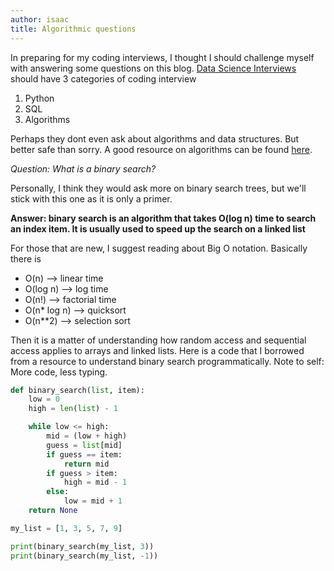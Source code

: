 ```yaml
---
author: isaac
title: Algorithmic questions
---
```


In preparing for my coding interviews, I thought I should challenge myself with answering some questions on this blog.
[Data Science Interviews](https://awesomeopensource.com/project/alexeygrigorev/data-science-interviews) should have
3 categories of coding interview

1. Python
2. SQL
3. Algorithms

Perhaps they dont even ask about algorithms and data structures. But better safe than sorry.
A good resource on algorithms can be found [here](https://awesomeopensource.com/project/kdn251/interviews#algorithms).

*Question: What is a binary search?*

Personally, I think they would ask more on binary search trees, but we'll stick with this one as it is only a primer.

**Answer: binary search is an algorithm that takes O(log n) time to search an index item. It is usually used to speed up the
search on a linked list**

For those that are new, I suggest reading about Big O notation. Basically there is

* O(n) --> linear time
* O(log n) --> log time
* O(n!) --> factorial time
* O(n* log n) --> quicksort
* O(n**2) --> selection sort

Then it is a matter of understanding how random access and sequential access applies to arrays and linked lists. Here is a code
that I borrowed from a resource to understand binary search programmatically. Note to self: More code, less typing.

```python
def binary_search(list, item):
    low = 0
    high = len(list) - 1

    while low <= high:
        mid = (low + high)
        guess = list[mid]
        if guess == item:
            return mid
        if guess > item:
            high = mid - 1
        else:
            low = mid + 1
    return None

my_list = [1, 3, 5, 7, 9]

print(binary_search(my_list, 3))
print(binary_search(my_list, -1))
```
